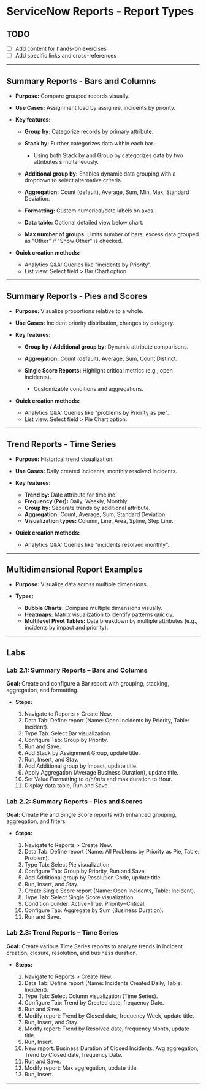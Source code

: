 # ServiceNow Reports - Report Types

## TODO

* [ ] Add content for hands-on exercises
* [ ] Add specific links and cross-references

---

## Summary Reports - Bars and Columns

* **Purpose:** Compare grouped records visually.
* **Use Cases:** Assignment load by assignee, incidents by priority.
* **Key features:**

  * **Group by:** Categorize records by primary attribute.
  * **Stack by:** Further categorizes data within each bar.

    * Using both Stack by and Group by categorizes data by two attributes simultaneously.
  * **Additional group by:** Enables dynamic data grouping with a dropdown to select alternative criteria.
  * **Aggregation:** Count (default), Average, Sum, Min, Max, Standard Deviation.
  * **Formatting:** Custom numerical/date labels on axes.
  * **Data table:** Optional detailed view below chart.
  * **Max number of groups:** Limits number of bars; excess data grouped as "Other" if "Show Other" is checked.
* **Quick creation methods:**

  * Analytics Q\&A: Queries like "incidents by Priority".
  * List view: Select field > Bar Chart option.

---

## Summary Reports - Pies and Scores

* **Purpose:** Visualize proportions relative to a whole.
* **Use Cases:** Incident priority distribution, changes by category.
* **Key features:**

  * **Group by / Additional group by:** Dynamic attribute comparisons.
  * **Aggregation:** Count (default), Average, Sum, Count Distinct.
  * **Single Score Reports:** Highlight critical metrics (e.g., open incidents).

    * Customizable conditions and aggregations.
* **Quick creation methods:**

  * Analytics Q\&A: Queries like "problems by Priority as pie".
  * List view: Select field > Pie Chart option.

---

## Trend Reports - Time Series

* **Purpose:** Historical trend visualization.
* **Use Cases:** Daily created incidents, monthly resolved incidents.
* **Key features:**

  * **Trend by:** Date attribute for timeline.
  * **Frequency (Per):** Daily, Weekly, Monthly.
  * **Group by:** Separate trends by additional attribute.
  * **Aggregation:** Count, Average, Sum, Standard Deviation.
  * **Visualization types:** Column, Line, Area, Spline, Step Line.
* **Quick creation methods:**

  * Analytics Q\&A: Queries like "incidents resolved monthly".

---

## Multidimensional Report Examples

* **Purpose:** Visualize data across multiple dimensions.
* **Types:**

  * **Bubble Charts:** Compare multiple dimensions visually.
  * **Heatmaps:** Matrix visualization to identify patterns quickly.
  * **Multilevel Pivot Tables:** Data breakdown by multiple attributes (e.g., incidents by impact and priority).

---

## Labs

### Lab 2.1: Summary Reports – Bars and Columns

**Goal:** Create and configure a Bar report with grouping, stacking, aggregation, and formatting.

* **Steps:**

  1. Navigate to Reports > Create New.
  2. Data Tab: Define report (Name: Open Incidents by Priority, Table: Incident).
  3. Type Tab: Select Bar visualization.
  4. Configure Tab: Group by Priority.
  5. Run and Save.
  6. Add Stack by Assignment Group, update title.
  7. Run, Insert, and Stay.
  8. Add Additional group by Impact, update title.
  9. Apply Aggregation (Average Business Duration), update title.
  10. Set Value Formatting to d/h/m/s and max duration to Hour.
  11. Display data table, Run and Save.

### Lab 2.2: Summary Reports – Pies and Scores

**Goal:** Create Pie and Single Score reports with enhanced grouping, aggregation, and filters.

* **Steps:**

  1. Navigate to Reports > Create New.
  2. Data Tab: Define report (Name: All Problems by Priority as Pie, Table: Problem).
  3. Type Tab: Select Pie visualization.
  4. Configure Tab: Group by Priority, Run and Save.
  5. Add Additional group by Resolution Code, update title.
  6. Run, Insert, and Stay.
  7. Create Single Score report (Name: Open Incidents, Table: Incident).
  8. Type Tab: Select Single Score visualization.
  9. Condition builder: Active=True, Priority=Critical.
  10. Configure Tab: Aggregate by Sum (Business Duration).
  11. Run and Save.

### Lab 2.3: Trend Reports – Time Series

**Goal:** Create various Time Series reports to analyze trends in incident creation, closure, resolution, and business duration.

* **Steps:**

  1. Navigate to Reports > Create New.
  2. Data Tab: Define report (Name: Incidents Created Daily, Table: Incident).
  3. Type Tab: Select Column visualization (Time Series).
  4. Configure Tab: Trend by Created date, frequency Date.
  5. Run and Save.
  6. Modify report: Trend by Closed date, frequency Week, update title.
  7. Run, Insert, and Stay.
  8. Modify report: Trend by Resolved date, frequency Month, update title.
  9. Run, Insert.
  10. New report: Business Duration of Closed Incidents, Avg aggregation, Trend by Closed date, frequency Date.
  11. Run and Save.
  12. Modify report: Max aggregation, update title.
  13. Run, Insert.

---
